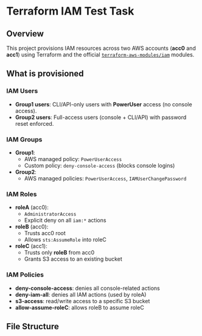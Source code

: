 # Terraform IAM Test Task

## Overview
This project provisions IAM resources across two AWS accounts (**acc0** and **acc1**) using Terraform and the official [`terraform-aws-modules/iam`](https://registry.terraform.io/modules/terraform-aws-modules/iam/aws) modules.

## What is provisioned

### IAM Users
- **Group1 users**: CLI/API-only users with **PowerUser** access (no console access).
- **Group2 users**: Full-access users (console + CLI/API) with password reset enforced.

### IAM Groups
- **Group1**:  
  - AWS managed policy: `PowerUserAccess`  
  - Custom policy: `deny-console-access` (blocks console logins)
- **Group2**:  
  - AWS managed policies: `PowerUserAccess`, `IAMUserChangePassword`

### IAM Roles
- **roleA** (acc0):  
  - `AdministratorAccess`  
  - Explicit deny on all `iam:*` actions
- **roleB** (acc0):  
  - Trusts acc0 root  
  - Allows `sts:AssumeRole` into roleC
- **roleC** (acc1):  
  - Trusts only **roleB** from acc0  
  - Grants S3 access to an existing bucket

### IAM Policies
- **deny-console-access**: denies all console-related actions  
- **deny-iam-all**: denies all IAM actions (used by roleA)  
- **s3-access**: read/write access to a specific S3 bucket  
- **allow-assume-roleC**: allows roleB to assume roleC  

## File Structure

